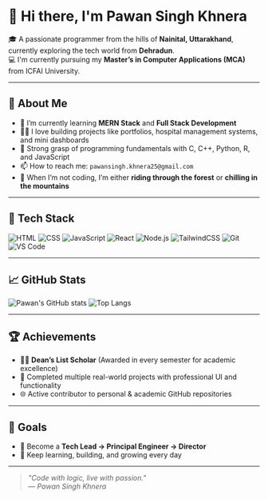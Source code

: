 # 👋 Hi there, I'm Pawan Singh Khnera

🎓 A passionate programmer from the hills of **Nainital, Uttarakhand**, currently exploring the tech world from **Dehradun**.  
💻 I'm currently pursuing my **Master’s in Computer Applications (MCA)** from ICFAI University.

---

## 🚀 About Me

- 🌱 I’m currently learning **MERN Stack** and **Full Stack Development**
- 👨‍💻 I love building projects like portfolios, hospital management systems, and mini dashboards
- 🧠 Strong grasp of programming fundamentals with C, C++, Python, R, and JavaScript
- 📫 How to reach me: `pawansingh.khnera25@gmail.com`
- 🌄 When I’m not coding, I’m either **riding through the forest** or **chilling in the mountains**

---

## 💼 Tech Stack

![HTML](https://img.shields.io/badge/-HTML5-E34F26?style=flat-square&logo=html5&logoColor=white)
![CSS](https://img.shields.io/badge/-CSS3-1572B6?style=flat-square&logo=css3)
![JavaScript](https://img.shields.io/badge/-JavaScript-F7DF1E?style=flat-square&logo=javascript&logoColor=black)
![React](https://img.shields.io/badge/-React-61DAFB?style=flat-square&logo=react)
![Node.js](https://img.shields.io/badge/-Node.js-339933?style=flat-square&logo=node.js)
![TailwindCSS](https://img.shields.io/badge/-Tailwind-38B2AC?style=flat-square&logo=tailwind-css)
![Git](https://img.shields.io/badge/-Git-F05032?style=flat-square&logo=git)
![VS Code](https://img.shields.io/badge/-VS%20Code-007ACC?style=flat-square&logo=visual-studio-code)

---


## 📈 GitHub Stats

![Pawan's GitHub stats](https://github-readme-stats.vercel.app/api?username=PawanSinghKhnera02&show_icons=true&theme=radical)
![Top Langs](https://github-readme-stats.vercel.app/api/top-langs/?username=PawanSinghKhnera02&layout=compact&theme=radical)


---

## 🏆 Achievements

- 🧑‍🎓 **Dean’s List Scholar** (Awarded in every semester for academic excellence)
- 📁 Completed multiple real-world projects with professional UI and functionality
- 🌐 Active contributor to personal & academic GitHub repositories

---

## 🧭 Goals

- 🔭 Become a **Tech Lead → Principal Engineer → Director**
- 🎯 Keep learning, building, and growing every day

---

> _"Code with logic, live with passion."_  
> — *Pawan Singh Khnera*

